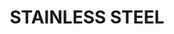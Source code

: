 ---
layout: product
title: "STAINLESS STEEL"
price: "760" 
desc: "Metalizer boja"
img_path: "/assets/img/A.MIG-8217.webp"
brand: "Alclad II"
available: false
special_offer: false
new: false
soon: false
cat: "040000"
subcat: "040100"
subsubcat: "00"
sifra: "A.MIG-8217"
popular: false
---
